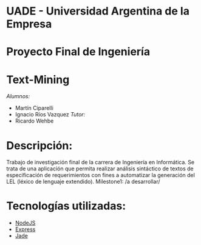 UADE - Universidad Argentina de la Empresa
=
Proyecto Final de Ingeniería
=
Text-Mining
=
_Alumnos:_
- Martín Ciparelli
- Ignacio Ríos Vazquez
_Tutor:_
- Ricardo Wehbe

Descripción:
============
Trabajo de investigación final de la carrera de Ingeniería en Informática. 
Se trata de una aplicación que permita realizar análisis sintáctico de textos de especificación de requerimientos con fines a automatizar la generación del LEL (léxico de lenguaje extendido).
Milestone1:
/a desarrollar/

Tecnologías utilizadas:
============
- [NodeJS](http://nodejs.org)
- [Express](http://expressjs.com)
- [Jade](http://jade-lang.com)
